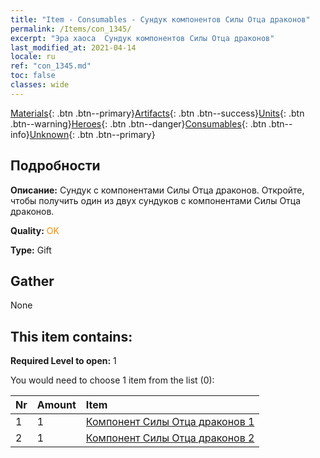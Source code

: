 ```yaml
---
title: "Item - Consumables - Сундук компонентов Силы Отца драконов"
permalink: /Items/con_1345/
excerpt: "Эра хаоса  Сундук компонентов Силы Отца драконов"
last_modified_at: 2021-04-14
locale: ru
ref: "con_1345.md"
toc: false
classes: wide
---
```

 [Materials](/ru/Items/){: .btn .btn--primary}[Artifacts](/ru/Items/Artifacts/){: .btn .btn--success}[Units](/ru/Items/Units/){: .btn .btn--warning}[Heroes](/ru/Items/Heroes/){: .btn .btn--danger}[Consumables](/ru/Items/Consumables/){: .btn .btn--info}[Unknown](/ru/Items/Unknown/){: .btn .btn--primary}

## Подробности
 **Описание:** Сундук с компонентами Силы Отца драконов. Откройте, чтобы получить один из двух сундуков с компонентами Силы Отца драконов.

 **Quality:** <span style="color: #FF8C00">OK</span>

 **Type:** Gift

## Gather

  None

## This item contains:

 **Required Level to open:** 1

 You would need to choose 1 item from the list (0):

  | Nr | Amount |     Item    |
  |:---|:-------|:------------|
  | 1 | 1 | [Компонент Силы Отца драконов 1](/ru/Items/con_1346/) | 
  | 2 | 1 | [Компонент Силы Отца драконов 2](/ru/Items/con_1347/) | 
